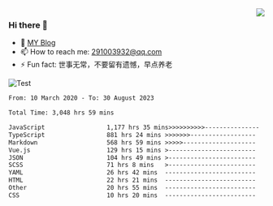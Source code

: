 <img align='right' src='https://github-readme-stats.vercel.app/api?username=niaogege&show_icons=true&theme=radical'/>

### Hi there 👋

- 🌱 [MY Blog](https://bythewayer.com/)
- 📫 How to reach me: 291003932@qq.com
- ⚡ Fun fact:  世事无常，不要留有遗憾，早点养老

![Test](https://github-readme-stats.vercel.app/api/top-langs/?username=niaogege&layout=compact)

<!--START_SECTION:waka-->

```txt
From: 10 March 2020 - To: 30 August 2023

Total Time: 3,048 hrs 59 mins

JavaScript                 1,177 hrs 35 mins>>>>>>>>>>---------------   38.62 %
TypeScript                 881 hrs 24 mins >>>>>>>------------------   28.91 %
Markdown                   568 hrs 59 mins >>>>>--------------------   18.66 %
Vue.js                     129 hrs 15 mins >------------------------   04.24 %
JSON                       104 hrs 49 mins >------------------------   03.44 %
SCSS                       71 hrs 8 mins   >------------------------   02.33 %
YAML                       26 hrs 42 mins  -------------------------   00.88 %
HTML                       22 hrs 21 mins  -------------------------   00.73 %
Other                      20 hrs 55 mins  -------------------------   00.69 %
CSS                        10 hrs 20 mins  -------------------------   00.34 %
```

<!--END_SECTION:waka-->
